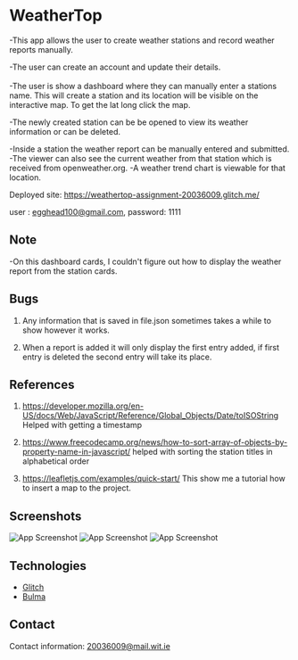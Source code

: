 # WeatherTop 

-This app allows the user to create weather stations and record weather reports manually.

-The user can create an account and update their details. <br>
<br>
-The user is show a dashboard where they can manually enter a stations name. This will create a station and its location will be visible on the interactive map. To get the lat long click the map.

-The newly created station can be be opened to view its weather information or can be deleted. 

-Inside a station the weather report can be manually entered and submitted. -The viewer can also see the current weather from that station which is received from openweather.org. -A weather trend chart is viewable for that location.

Deployed site: https://weathertop-assignment-20036009.glitch.me/



user : egghead100@gmail.com, 
password: 1111

## Note

-On this dashboard cards, I couldn't figure out how to display the weather report from the station cards.


## Bugs

1) Any information that is saved in file.json sometimes takes a while to show however it works.

2) When a report is added it will only display the first entry added, if first entry is deleted the second entry will take its place.

## References

1) https://developer.mozilla.org/en-US/docs/Web/JavaScript/Reference/Global_Objects/Date/toISOString Helped with getting a timestamp 

2) https://www.freecodecamp.org/news/how-to-sort-array-of-objects-by-property-name-in-javascript/ helped with sorting the station titles in alphabetical order

3) https://leafletjs.com/examples/quick-start/ This show me a tutorial how to insert a map to the project. 
## Screenshots


![App Screenshot](https://cdn.glitch.global/5b19d2a0-b177-4f1e-a711-eca880751eb9/Screenshot%202024-08-01%20111108.png?v=1722507551034)
![App Screenshot](https://cdn.glitch.global/5b19d2a0-b177-4f1e-a711-eca880751eb9/Screenshot%202024-08-01%20112118.png?v=1722507724842)
![App Screenshot](https://cdn.glitch.global/5b19d2a0-b177-4f1e-a711-eca880751eb9/Screenshot%202024-08-01%20112135.png?v=1722507733485)


## Technologies

* [Glitch](https://glitch.com/)
* [Bulma](https://bulma.io/)
 
## Contact

Contact information: 20036009@mail.wit.ie